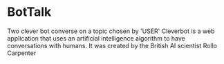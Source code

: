 # BotTalk
Two clever bot converse on a topic chosen by 'USER'
Cleverbot is a web application that uses an artificial intelligence algorithm to have conversations with humans. It was created by the British AI scientist Rollo Carpenter
